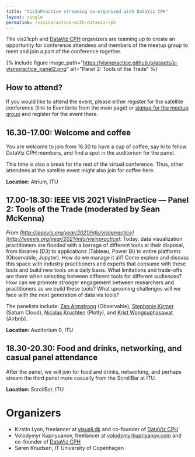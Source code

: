 ```yaml
---
title: "VisInPractice streaming co-organized with DataViz CPH"
layout: single
permalink: /visinpractice-with-dataviz-cph
---
```

The vis21cph and [DataViz CPH](https://www.meetup.com/meetup-group-DseDTisF/) organizers are teaming up to create an opportunity for conference attendees and members of the meetup group to meet and join a part of the conference together.

{% include figure image_path="https://visinpractice.github.io/assets/a-visinpractice_panel2.png" alt="Panel 2: Tools of the Trade" %}

## How to attend?

If you would like to attend the event, please either register for the satellite conference (link to Eventbrite from the main page) or [signup for the meetup group](https://www.meetup.com/meetup-group-DseDTisF/) and register for the event there.

## 16.30-17.00: Welcome and coffee

You are welcome to join from 16.30 to have a cup of coffee, say hi to fellow DataViz CPH members, and find a spot in the auditorium for the panel.

This time is also a break for the rest of the virtual conference. Thus, other attendees at the satellite event might also join for coffee here.

**Location:** Atrium, ITU

## 17.00-18.30: IEEE VIS 2021 VisInPractice — Panel 2: Tools of the Trade (moderated by Sean McKenna)

*From [http://ieeevis.org/year/2021/info/visinpractice](http://ieeevis.org/year/2021/info/visinpractice)*: Today, data visualization practitioners are flooded with a barrage of different tools at their disposal, from libraries (D3) to applications (Tableau, Power BI) to entire platforms (Observable, Jupyter). How do we manage it all? Come explore and discuss this space with industry practitioners and experts that consume with these tools and build new tools on a daily basis. What limitations and trade-offs are there when selecting between different tools for different audiences? How can we promote stronger engagement between researchers and practitioners as we build these tools? What upcoming challenges will we face with the next generation of data vis tools?

The panelists include: [Zan Armstrong](https://www.zanarmstrong.com/) (Observable), [Stephanie Kirmer](https://skirmer.github.io/) (Saturn Cloud), [Nicolas Kruchten](http://nicolas.kruchten.com/) (Plotly), and [Krist Wongsuphasawat](https://kristw.yellowpigz.com/) (Airbnb).

**Location:** Auditorium 0, ITU

## 18.30-20.30: Food and drinks, networking, and casual panel attendance

After the panel, we will join for food and drinks, networking, and perhaps stream the third panel more casually from the ScrollBar at ITU.

**Location:** ScrollBar, ITU

# Organizers
* Kirstin Lyon, freelancer at [visuali.dk](https://visuali.dk) and co-founder of [DataViz CPH](https://www.meetup.com/meetup-group-DseDTisF/)
* Volodymyr Kupriyuanov, freelancer at [volodymyrkupriyanov.com](https://volodymyrkupriyanov.com) and co-founder of [DataViz CPH](https://www.meetup.com/meetup-group-DseDTisF/)
* Søren Knudsen, IT University of Copenhagen
